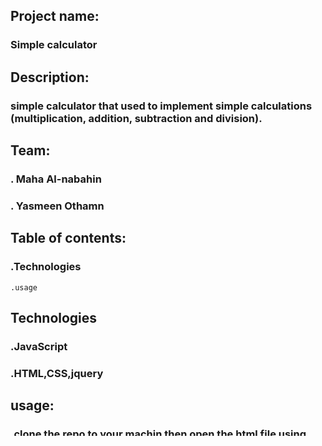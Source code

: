 ## Project name:
### Simple calculator

## Description:
### simple calculator that used to implement simple calculations (multiplication, addition, subtraction and division). 

## Team:
### . Maha Al-nabahin
### . Yasmeen Othamn

## Table of contents:
### .Technologies
    .usage

## Technologies
### .JavaScript
### .HTML,CSS,jquery

## usage:
### .clone the repo to your machin then open the html file using your prowser.
